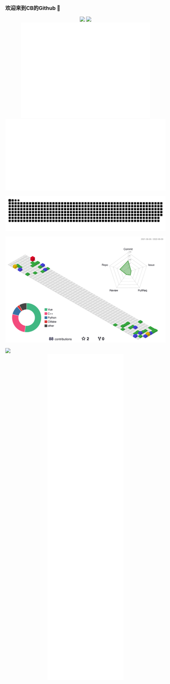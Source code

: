 ### 欢迎来到CB的Github 👋



<div align="center">
  <img height="137px" src="https://github-readme-stats.vercel.app/api?username=SuperCB&show_icons=true&theme=radical" />
  <img height="137px" src="https://github-readme-stats.vercel.app/api/top-langs/?username=SuperCB&hide_title=true&hide_border=true&layout=compact&langs_count=6&text_color=000&icon_color=fff" />
</div>
<div align="center">
  <img height="300px" src="base_metrics.svg" />
  <img  src="metrics.plugin.calendar.full.svg" />

</div>


![](./contribution-snake/github-contribution-grid-snake.svg)

![](./profile-3d-contrib/profile-gitblock.svg)










<img src="https://activity-graph.herokuapp.com/graph?username=SuperCB&theme=xcode" />

<div align="center">
  <img  src="plugin_metrics.svg" />
 
</div>


